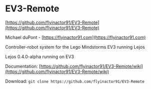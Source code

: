 EV3-Remote
===

[https://github.com/flyinactor91/EV3-Remote](https://github.com/flyinactor91/EV3-Remote)

Michael duPont - [https://flyinactor91.com](https://flyinactor91.com)

Controller-robot system for the Lego Mindstorms EV3 running Lejos

Lejos 0.4.0-alpha running on EV3

Documentation: [https://github.com/flyinactor91/EV3-Remote/wiki](https://github.com/flyinactor91/EV3-Remote/wiki)

Download: `git clone https://github.com/flyinactor91/EV3-Remote`
